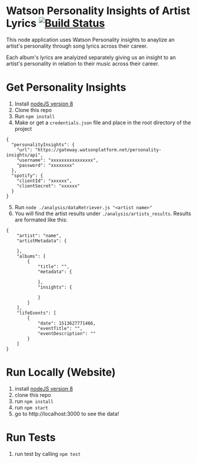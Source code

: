 
# Watson Personality Insights of Artist Lyrics [![Build Status](https://travis-ci.org/lukeraus/watson-artist-lyrics-analysis.svg?branch=master)](https://travis-ci.org/lukeraus/watson-artist-lyrics-analysis)
This node application uses Watson Personality insights to anaylize an artist's personality through song lyrics across their career.

Each album's lyrics are analyized separately giving us an insight to an artist's personality in relation to their music across their career.


# Get Personality Insights
1. Install [nodeJS version 8](https://nodejs.org/en/)
2. Clone this repo
3. Run `npm install`
4. Make or get a `credentials.json` file and place in the root directory of the project
```
{
  "personalityInsights": {
    "url": "https://gateway.watsonplatform.net/personality-insights/api",
    "username": "xxxxxxxxxxxxxxxx",
    "password": "xxxxxxxx"
  },
  "spotify": {
    "clientId": "xxxxxx",
    "clientSecret": "xxxxxx"
  }
}
```
5. Run `node ./analysis/dataRetriever.js "<artist name>"`
6. You will find the artist results under `./analysis/artists_results`. Results are formated like this:
```
{
	"artist": "name",
	"artistMetadata": {

	},
	"albums": [
		{
			"title": "",
			"metadata": {

			},
			"insights": {

			}
		}
	],
	"lifeEvents": [
		{
			"date": 1513627771466,
			"eventTitle": "",
			"eventDescription": ""
		}
	]
}
```

# Run Locally (Website)
1. install [nodeJS version 8](https://nodejs.org/en/)
2. clone this repo
3. run `npm install`
4. run `npm start`
5. go to http://localhost:3000 to see the data!

# Run Tests
1. run test by calling `npm test`
